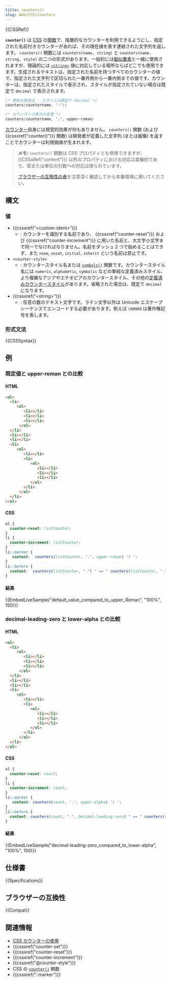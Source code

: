 ```yaml
---
title: counters()
slug: Web/CSS/counters
---
```


{{CSSRef}}

**`counter()`** は [CSS](/ja/docs/Web/CSS) の[関数](/ja/docs/Web/CSS/CSS_Functions)で、階層的なカウンターを利用できるようにし、指定された名前付きカウンターがあれば、その現在値を表す連結された文字列を返します。 `counters()` 関数には `counters(name, string)` と `counters(name, string, style)` の二つの形式があります。一般的には[擬似要素](/ja/docs/Web/CSS/Pseudo-elements)と一緒に使用されますが、理論的には [`<string>`](/ja/docs/Web/CSS/string) 値に対応している場所ならばどこでも使用できます。生成されるテキストは、指定された名前を持つすべてのカウンターの値で、指定された文字列で区切られた一番外側から一番内側までの値です。カウンターは、指定されたスタイルで表示され、スタイルが指定されていない場合は既定で `decimal` で表示されます。

```css
/* 単純な使用法 - スタイルは既定で decimal */
counters(countername, '-');

/* カウンターの表示の変更 */
counters(countername, '.', upper-roman)
```

[カウンター](/ja/docs/Web/CSS/CSS_Counter_Styles/Using_CSS_counters)自身には視覚的効果が何もありません。 `counters()` 関数 (および {{cssxref("counter()")}} 関数) は開発者が定義した文字列 (または画像) を返すことでカウンターは利用価値が生まれます。

> **メモ:** `counters()` 関数は CSS プロパティとも併用できますが、 {{CSSxRef("content")}} 以外のプロパティにおける対応は実験的であり、型または単位の引数への対応は限られています。
>
> [ブラウザーの互換性の表](#ブラウザーの互換性)を注意深く確認してから本番環境に用いてください。

## 構文

### 値

- {{cssxref("&lt;custom-ident&gt;")}}
  - : カウンターを識別する名前であり、 {{cssxref("counter-reset")}} および {{cssxref("counter-increment")}} に用いた名前と、大文字小文字まで同一でなければなりません。名前をダッシュ 2 つで始めることはできず、また `none`, `unset`, `initial`, `inherit` という名前は禁止です。
- `<counter-style>`
  - : カウンタースタイル名または [`symbols()`](/ja/docs/Web/CSS/symbols()) 関数です。カウンタースタイル名には `numeric`, `alphabetic`, `symbolic` などの単純な定義済みスタイル、より複雑なアジアやエチオピアのカウンタースタイル、その他の[定義済みカウンタースタイル](/ja/docs/Web/CSS/CSS_Counter_Styles)があります。省略された場合は、既定で `decimal` になります。
- {{cssxref("&lt;string&gt;")}}
  - : 任意の数のテキスト文字です。ラテン文字以外は Unicode エスケープシーケンスでエンコードする必要があります。例えば `\000A9` は著作権記号を表します。

### 形式文法

{{CSSSyntax}}

## 例

### 既定値と upper-roman との比較

#### HTML

```html
<ol>
  <li>
     <ol>
        <li></li>
        <li></li>
        <li></li>
      </ol>
  </li>
  <li></li>
  <li></li>
  <li>
     <ol>
        <li></li>
        <li>
           <ol>
              <li></li>
              <li></li>
              <li></li>
           </ol>
        </li>
      </ol>
  </li>
</ol>
```

#### CSS

```css
ol {
  counter-reset: listCounter;
}
li {
  counter-increment: listCounter;
}
li::marker {
   content:  counters(listCounter, '.', upper-roman) ') ';
}
li::before {
  content:  counters(listCounter, ".") " == " counters(listCounter, ".", lower-roman) ;
}
```

#### 結果

{{EmbedLiveSample("default_value_compared_to_upper_Roman", "100%", 150)}}

### decimal-leading-zero と lower-alpha との比較

#### HTML

```html
<ol>
  <li>
     <ol>
        <li></li>
        <li></li>
        <li></li>
      </ol>
  </li>
  <li></li>
  <li></li>
  <li>
     <ol>
        <li></li>
        <li>
           <ol>
              <li></li>
              <li></li>
              <li></li>
           </ol>
        </li>
      </ol>
  </li>
</ol>
```

#### CSS

```css
ol {
  counter-reset: count;
}
li {
  counter-increment: count;
}
li::marker {
   content: counters(count, '.', upper-alpha) ') ';
}
li::before {
  content: counters(count, ".", decimal-leading-zero) " == " counters(count, ".", lower-alpha);
}
```

#### 結果

{{EmbedLiveSample("decimal-leading-zero_compared_to_lower-alpha", "100%", 150)}}

## 仕様書

{{Specifications}}

## ブラウザーの互換性

{{Compat}}

## 関連情報

- [CSS カウンターの使用](/ja/docs/Web/CSS/CSS_Counter_Styles/Using_CSS_counters)
- {{cssxref("counter-set")}}
- {{cssxref("counter-reset")}}
- {{cssxref("counter-increment")}}
- {{cssxref("@counter-style")}}
- CSS の [`counter()`](/ja/docs/Web/CSS/counter()) 関数
- {{cssxref("::marker")}}

